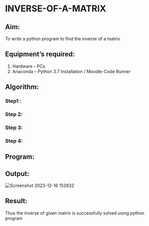 # INVERSE-OF-A-MATRIX
## Aim:
To write a python program to find the inverse of a matrix
## Equipment’s required:
1. 	Hardware – PCs
2. 	Anaconda – Python 3.7 Installation / Moodle-Code Runner
## Algorithm:
### Step1 : 
### Step 2: 
### Step 3: 
### Step 4: 

## Program:
## Output:
![Screenshot 2023-12-16 152832](https://github.com/Sanjaichitra/INVERSE-OF-A-MATRIX/assets/144870518/1e4fc02b-4490-4739-8377-798ebad817de)

## Result:
Thus the inverse of given matrix is successfully solved using python program

